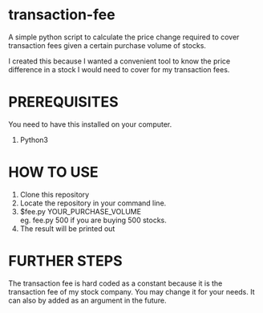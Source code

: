 # transaction-fee
A simple python script to calculate the price change required to cover transaction fees given a certain purchase volume of stocks. 

I created this because I wanted a convenient tool to know the price difference in a stock I would need to cover for my transaction fees. 

# PREREQUISITES
You need to have this installed on your computer.
1. Python3 

# HOW TO USE
1.  Clone this repository
2. Locate the repository in your command line.
3. $fee.py YOUR_PURCHASE_VOLUME    
     eg. fee.py 500   if you are buying 500 stocks.
4. The result will be printed out 

# FURTHER STEPS
The transaction fee is hard coded as a constant because it is the transaction fee of my stock company. 
You may change it for your needs. It can also by added as an argument in the future. 
